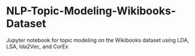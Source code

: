 # NLP-Topic-Modeling-Wikibooks-Dataset
Jupyter notebook for topic modeling on the Wikibooks dataset using LDA, LSA, Ida2Vec, and CorEx
